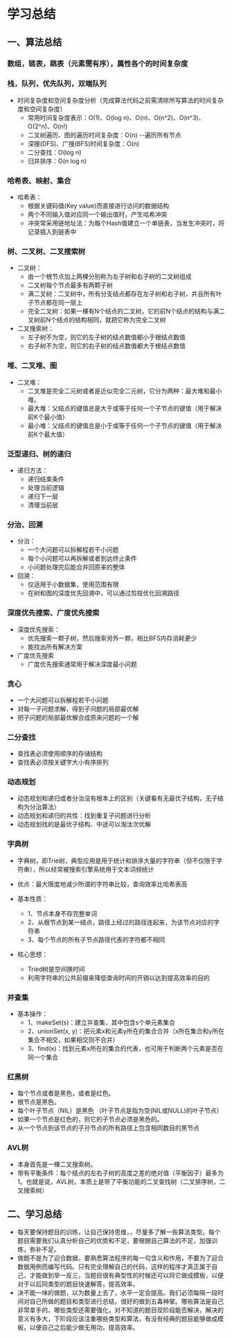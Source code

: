 学习总结
====
## 一、算法总结
### 数组，链表，跳表（元素需有序），属性各个的时间复杂度

### 栈，队列，优先队列，双端队列
* 时间复杂度和空间复杂度分析（完成算法代码之前需清除所写算法的时间复杂度和空间复杂度）
   * 常用时间复杂度表示：O(1)、O(log n)、O(n)、O(n^2)、O(n^3)、O(2^n)、O(n!)
   * 二叉树遍历、图的遍历时间复杂度：O(n) --遍历所有节点
   * 深搜(DFS)、广搜(BFS)时间复杂度：O(n)
   * 二分查找：O(log n)
   * 归并排序：O(n log n)
   
### 哈希表、映射、集合
 * 哈希表：
   * 根据关键码值(Key value)而直接进行访问的数据结构
   * 两个不同输入值对应同一个输出值时，产生哈希冲突
   * 冲突常采用链地址法：为每个Hash值建立一个单链表，当发生冲突时，将记录插入到链表中
   
### 树、二叉树、二叉搜索树
* 二叉树：
   * 由一个根节点加上两棵分别称为左子树和右子树的二叉树组成
   * 二叉树每个节点最多有两颗子树
   * 满二叉树：二叉树中，所有分支结点都存在左子树和右子树，并且所有叶子节点都在同一层上
   * 完全二叉树：如果一棵有N个结点的二叉树，它的前N个结点的结构与满二叉树前N个结点的结构相同，就把它称为完全二叉树
 * 二叉搜索树：
   * 左子树不为空，则它的左子树的结点数值都小于根结点数值
   * 右子树不为空，则它的右子树的结点数值都大于根结点数值
### 堆、二叉堆、图
 * 二叉堆：
   * 二叉堆是完全二元树或者是近似完全二元树，它分为两种：最大堆和最小堆。
   * 最大堆：父结点的键值总是大于或等于任何一个子节点的键值（用于解决 前K个最小值）
   * 最小堆：父结点的键值总是小于或等于任何一个子节点的键值（用于解决 前K个最大值）
   
### 泛型递归、树的递归
 * 递归方法：
   * 递归结束条件
   * 处理当前逻辑
   * 递归下一层
   * 清理当前层
### 分治、回溯
* 分治：
   * 一个大问题可以拆解程若干小问题
   * 每个小问题可以再拆解或者到达终止条件
   * 小问题处理完后能合并回原来的整体
 * 回溯：
   * 仅适用于小数据集，使用范围有限
   * 在树和图的深度优先回溯中，可以通过剪枝优化回溯路径
   
### 深度优先搜索、广度优先搜索
 * 深度优先搜索：
   * 优先搜索一颗子树，然后搜索另外一颗，相比BFS内存消耗更少
   * 能找出所有解决方案
 * 广度优先搜索
   * 广度优先搜索通常用于解决深度最小问题
### 贪心
  * 一个大问题可以拆解程若干小问题
  * 对每一子问题求解，得到子问题的局部最优解
  * 把子问题的局部最优解合成原来问题的一个解

### 二分查找
 * 查找表必须使用顺序的存储结构
 * 查找表必须按关键字大小有序排列
 
 ### 动态规划
 * 动态规划和递归或者分治没有根本上的区别（关键看有无最优子结构，无子结构为分治算法）
 * 动态规划和递归的共性：找到重复子问题进行分析
 * 动态规划找的是最优子结构、中途可以淘汰次优解
 
### 字典树
 * 字典树，即Trie树，典型应用是用于统计和排序大量的字符串（但不仅限于字符串），所以经常被搜索引擎系统用于文本词频统计
 * 优点：最大限度地减少所谓的字符串比较，查询效率比哈希表高
 
 * 基本性质：
   * 1、节点本身不存完整单词
   * 2、从根节点到某一结点，路径上经过的路径连起来，为该节点对应的字符串
   * 3、每个节点的所有子节点路径代表的字符都不相同
  
 * 核心思想：
   * Tried树是空间换时间
   * 利用字符串的公共前缀来降低查询时间的开销以达到提高效率的目的
 
### 并查集
 * 基本操作：
   * 1、makeSet(s)：建立并查集，其中包含s个单元素集合
   * 2、unionSet(x, y)：把元素x和元素y所在的集合合并（x所在集合和y所在集合不相交，如果相交则不合并）
   * 3、find(x)：找到元素x所在的集合的代表，也可用于判断两个元素是否在同一个集合
  
### 红黑树
 * 每个节点或者是黑色，或者是红色。
 * 根节点是黑色。
 * 每个叶子节点（NIL）是黑色 （叶子节点是指为空(NIL或NULL)的叶子节点）
 * 如果一个节点是红色的，则它的子节点必须是黑色的。
 * 从一个节点到该节点的子孙节点的所有路径上包含相同数目的黑节点
 
### AVL树
 * 本身首先是一棵二叉搜索树。
 * 带有平衡条件：每个结点的左右子树的高度之差的绝对值（平衡因子）最多为1。也就是说，AVL树，本质上是带了平衡功能的二叉查找树（二叉排序树，二叉搜索树）
   
## 二、学习总结
 * 每天要保持题目的训练，让自己保持思维，，尽量多了解一些算法类型。每个题目需要我们认真分析自己的优势和不足，要根据自己算法的不足，加强训练，弥补不足。
 * 做题不是为了迎合数据，要熟悉算法程序的每一句含义和作用，不要为了迎合数据用例而编写代码。只有完全理解自己的代码，这样的程序才真正属于自己，才能做到举一反三，当题目很有典型性的时候还可以将它做成模板，以便对于以后同类型的题目快速解答，提高效率。
 * 决不能一味的做题，以为数量上去了，水平一定会提高。我们必须每隔一段时间对自己所做的题目和类型进行总结，很好的做到五毒神掌。哪些算法是自己非常拿手的，哪些类型还需要强化，对不知道的题目现阶段能否解决，解决的意义有多大，下阶段应该注重哪些类型和算法，有没有经典的题目能够做成模板，以便自己之后能少做无用功，提高效率。
